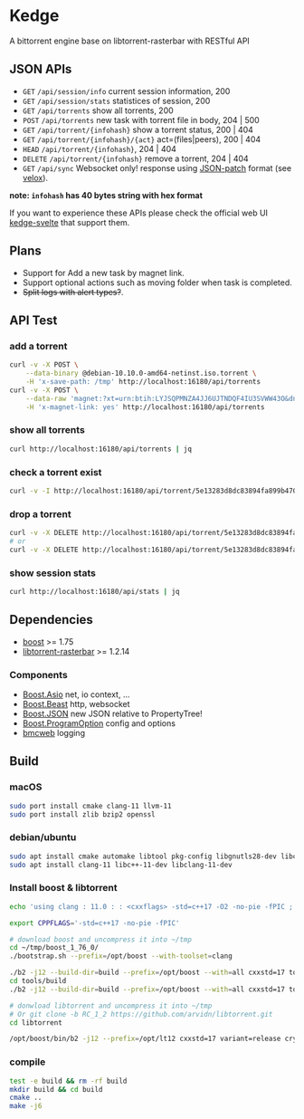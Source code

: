 Kedge
===

A bittorrent engine base on libtorrent-rasterbar with RESTful API

JSON APIs
---

* `GET` `/api/session/info` current session information, 200
* `GET` `/api/session/stats` statistices of session, 200
* `GET` `/api/torrents` show all torrents, 200
* `POST` `/api/torrents` new task with torrent file in body, 204 | 500
* `GET` `/api/torrent/{infohash}` show a torrent status, 200 | 404
* `GET` `/api/torrent/{infohash}/{act}` act=(files|peers), 200 | 404
* `HEAD` `/api/torrent/{infohash}`, 204 | 404
* `DELETE` `/api/torrent/{infohash}` remove a torrent, 204 | 404
* `GET` `/api/sync` Websocket only! response using [JSON-patch](https://tools.ietf.org/html/rfc6902) format (see [velox](https://github.com/jpillora/velox)).

**note: `infohash` has 40 bytes string with hex format**

If you want to experience these APIs please check the official web UI [kedge-svelte](https://github.com/liut/kedge-svelte) that support them.

Plans
---
* Support for Add a new task by magnet link.
* Support optional actions such as moving folder when task is completed.
* <del>Split logs with alert types?</del>.


## API Test

### add a torrent
```bash
curl -v -X POST \
	--data-binary @debian-10.10.0-amd64-netinst.iso.torrent \
	-H 'x-save-path: /tmp' http://localhost:16180/api/torrents
curl -v -X POST \
	--data-raw 'magnet:?xt=urn:btih:LYJSQPMNZA4JJ6UJTNDQF4IU3SVWW43O&dn=debian-mac-10.10.0-amd64-netinst.iso&xl=351272960&tr=http%3A%2F%2Fbttracker.debian.org%3A6969%2Fannounce' \
	-H 'x-magnet-link: yes' http://localhost:16180/api/torrents

```

### show all torrents
```bash
curl http://localhost:16180/api/torrents | jq
```

### check a torrent exist
```bash
curl -v -I http://localhost:16180/api/torrent/5e13283d8dc83894fa899b4702f114dcab6b736e
```

### drop a torrent
```bash
curl -v -X DELETE http://localhost:16180/api/torrent/5e13283d8dc83894fa899b4702f114dcab6b736e
# or
curl -v -X DELETE http://localhost:16180/api/torrent/5e13283d8dc83894fa899b4702f114dcab6b736e/with_data
```

### show session stats
```bash
curl http://localhost:16180/api/stats | jq
```

## Dependencies
* [boost](https://www.boost.org/users/download/) >= 1.75
* [libtorrent-rasterbar](https://github.com/arvidn/libtorrent/releases) >= 1.2.14

### Components
* [Boost.Asio](https://github.com/boostorg/asio) net, io context, ...
* [Boost.Beast](https://github.com/boostorg/beast) http, websocket
* [Boost.JSON](https://github.com/boostorg/json) new JSON relative to PropertyTree!
* [Boost.ProgramOption](https://github.com/boostorg/program_options) config and options
* [bmcweb](https://github.com/openbmc/bmcweb) logging

## Build

### macOS
```bash
sudo port install cmake clang-11 llvm-11
sudo port install zlib bzip2 openssl
```

### debian/ubuntu
```bash
sudo apt install cmake automake libtool pkg-config libgnutls28-dev libcurl4-gnutls-dev zlib1g-dev
sudo apt install clang-11 libc++-11-dev libclang-11-dev
```

### Install boost & libtorrent

```bash
echo 'using clang : 11.0 : : <cxxflags> -std=c++17 -O2 -no-pie -fPIC ;' >> ~/user-config.jam

export CPPFLAGS='-std=c++17 -no-pie -fPIC'

# download boost and uncompress it into ~/tmp
cd ~/tmp/boost_1_76_0/
./bootstrap.sh --prefix=/opt/boost --with-toolset=clang

./b2 -j12 --build-dir=build --prefix=/opt/boost --with=all cxxstd=17 toolset=clang link=static runtime-link=static variant=release threading=multi install
cd tools/build
./b2 -j12 --build-dir=build --prefix=/opt/boost --with=all cxxstd=17 toolset=clang variant=release install

# donwload libtorrent and uncompress it into ~/tmp
# Or git clone -b RC_1_2 https://github.com/arvidn/libtorrent.git
cd libtorrent

/opt/boost/bin/b2 -j12 --prefix=/opt/lt12 cxxstd=17 variant=release crypto=openssl link=static runtime-link=static install
```

### compile
```bash
test -e build && rm -rf build
mkdir build && cd build
cmake ..
make -j6
```

